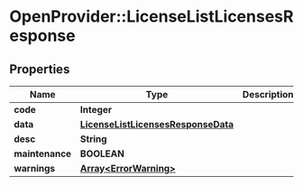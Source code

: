 # OpenProvider::LicenseListLicensesResponse

## Properties
Name | Type | Description | Notes
------------ | ------------- | ------------- | -------------
**code** | **Integer** |  | [optional] 
**data** | [**LicenseListLicensesResponseData**](LicenseListLicensesResponseData.md) |  | [optional] 
**desc** | **String** |  | [optional] 
**maintenance** | **BOOLEAN** |  | [optional] 
**warnings** | [**Array&lt;ErrorWarning&gt;**](ErrorWarning.md) |  | [optional] 


